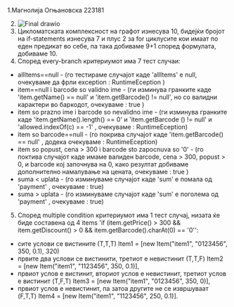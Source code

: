 1.Магнолија Огњановска 223181



2. ![Final drawio](https://github.com/Magnolija10/SI_2024_lab2_223181/assets/164095051/6ba0a7ea-c81e-47c7-9392-7fa69d45cb8f)
3. Цикломатската комплексност на графот изнесува 10, бидејќи бројот на if-statements изнесува 7 и плус 2 за for циклусите кои имаат по еден предикат во себе, па така добиваме 9+1  според формулата, добиваме 10.
4. Според every-branch критериумот има 7 тест случаи:
- allItems==null - (го тестираме случајот каде 'allItems' e null, очекуваме да фрли exception : RuntimeEception ) 
- item==null i barcode so validno ime - (ги изминува гранките каде 'item.getName() == null' и 'item.getBarcode() != null', но со валидни карактери во баркодот, очекуваме : true )
- item so prazno ime i barcode so nevalidno ime - (ги изминува гранките каде 'item.getName().length() == 0' и 'item.getBarcode () != null' и 'allowed.indexOf(c) == -1' , очекуваме : RuntimeEception)
- item so barcode==null - (го покрива случајот каде 'item.getBarcode() == null'  , додека очекуваме : RuntimeEception)
- item so  popust, cena > 300 i barcode sto zapocnuva so '0' - (го поктива случајот каде имаме валиден barcode, cena >  300, popust > 0, и barcode кој започнува на 0, како резултат добиваме дополнително намалување на цената, очекуваме : true ) 
- suma < uplata - (го изминуваме случајот каде 'sum' е помала од 'payment' , очекуваме : true)
- suma > uplata - (го изминуваме случајот каде 'sum' е поголема од 'payment' , очекуваме : true)
  
5. Според multiple condition критериумот има 1 тест случај, низата ќе биде составена од 4 items 'if (item.getPrice() > 300 && item.getDiscount() > 0 && item.getBarcode().charAt(0) == '0'':
- сите услови се вистините (Т,Т,Т) Item1 = [new Item("item1", "0123456", 350, 0.1), 320)
- првите два услови се вистинити, третиот е невистинит (Т,T,F) Item2 = [new Item("item1", "1123456", 350, 0.1)],
 - првиот услов е вистинит, вториот услов е невистинит, третиот услов е вистинит (T,F,T) Item3 = [new Item("item1", "0123456", 350, 0)],
 - првиот услов е невистинит, па затоа другите не се извршуваат (F,T,T) Item4 = [new Item("item1", "1123456", 250, 0.1)].
